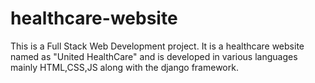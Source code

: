 # healthcare-website
This is a Full Stack Web Development project. It is a healthcare website named as "United HealthCare" and is developed in various languages mainly HTML,CSS,JS along with the django framework.
